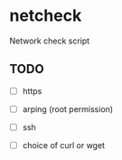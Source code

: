 netcheck
=========

Network check script


## TODO
- [ ] https
- [ ] arping (root permission)
- [ ] ssh
- [ ] choice of curl or wget

